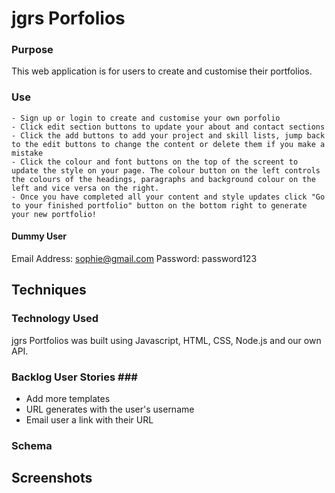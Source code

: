 # jgrs Porfolios #

### Purpose ###

This web application is for users to create and customise their portfolios.

### Use ###

    - Sign up or login to create and customise your own porfolio
    - Click edit section buttons to update your about and contact sections
    - Click the add buttons to add your project and skill lists, jump back to the edit buttons to change the content or delete them if you make a mistake
    - Click the colour and font buttons on the top of the screent to update the style on your page. The colour button on the left controls the colours of the headings, paragraphs and background colour on the left and vice versa on the right. 
    - Once you have completed all your content and style updates click "Go to your finished portfolio" button on the bottom right to generate your new portfolio!

#### Dummy User ####

Email Address: sophie@gmail.com
Password: password123

## Techniques ##

### Technology Used ###
jgrs Portfolios was built using Javascript, HTML, CSS, Node.js and our own API.

### Backlog User Stories ### ##
 
- Add more templates
- URL generates with the user's username
- Email user a link with their URL

### Schema ###


## Screenshots ##

